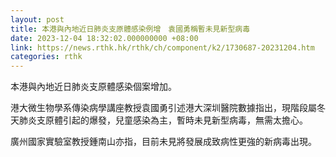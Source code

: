 ```yaml
---
layout: post
title: 本港與內地近日肺炎支原體感染例增　袁國勇稱暫未見新型病毒
date: 2023-12-04 18:32:02.000000000 +08:00
link: https://news.rthk.hk/rthk/ch/component/k2/1730687-20231204.htm
categories: rthk
---
```


本港與內地近日肺炎支原體感染個案增加。

港大微生物學系傳染病學講座教授袁國勇引述港大深圳醫院數據指出，現階段屬冬天肺炎支原體引起的爆發，兒童感染為主，暫時未見新型病毒，無需太擔心。

廣州國家實驗室教授鍾南山亦指，目前未見將發展成致病性更強的新病毒出現。
